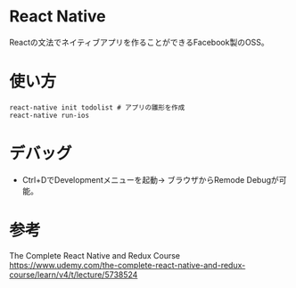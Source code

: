# React Native

Reactの文法でネイティブアプリを作ることができるFacebook製のOSS。  

# 使い方
```console:
react-native init todolist # アプリの雛形を作成
react-native run-ios
```
# デバッグ
* Ctrl+DでDevelopmentメニューを起動→ ブラウザからRemode Debugが可能。  


# 参考
The Complete React Native and Redux Course  
https://www.udemy.com/the-complete-react-native-and-redux-course/learn/v4/t/lecture/5738524
